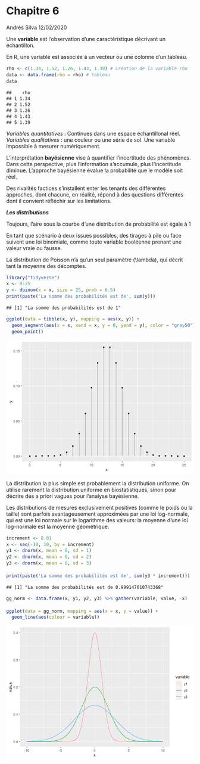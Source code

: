 Chapitre 6
================
Andrés Silva
12/02/2020

Une **variable** est l’observation d’une caractéristique décrivant un
échantillon.

En R, une variable est associée à un vecteur ou une colonne d’un
tableau.

``` r
rho <- c(1.34, 1.52, 1.26, 1.43, 1.39) # Création de la variable rho
data <- data.frame(rho = rho) # tableau
data
```

    ##    rho
    ## 1 1.34
    ## 2 1.52
    ## 3 1.26
    ## 4 1.43
    ## 5 1.39

*Variables quantitatives* : Continues dans une espace échantillonal
réel. *Variables qualitatives* : une couleur ou une série de sol. Une
variable impossible à mesurer numériquement.

L’interprétation **bayésienne** vise à quantifier l’incertitude des
phénomènes. Dans cette perspective, plus l’information s’accumule, plus
l’incertitude diminue. L’approche bayésienne évalue la probabilité que
le modèle soit réel.

Des rivalités factices s’installent enter les tenants des différentes
approches, dont chacune, en réalité, répond à des questions différentes
dont il convient réfléchir sur les limitations.

***Les distributions***

Toujours, l’aire sous la courbe d’une distribution de probabilité est
égale à 1

En tant que scénario à deux issues possibles, des tirages à pile ou face
suivent une loi binomiale, comme toute variable booléenne prenant une
valeur vraie ou fausse.

La distribution de Poisson n’a qu’un seul paramètre \(\lambda\), qui
décrit tant la moyenne des décomptes.

``` r
library("tidyverse")
x <- 0:25
y <- dbinom(x = x, size = 25, prob = 0.5)
print(paste('La somme des probabilités est de', sum(y)))
```

    ## [1] "La somme des probabilités est de 1"

``` r
ggplot(data = tibble(x, y), mapping = aes(x, y)) +
  geom_segment(aes(x = x, xend = x, y = 0, yend = y), color = "grey50") +
  geom_point()
```

![](Chapitre6_Notes_files/figure-gfm/unnamed-chunk-2-1.png)<!-- -->

La distribution la plus simple est probablement la distribution
uniforme. On utilise rarement la distribution uniforme en
biostatistiques, sinon pour décrire des a priori vagues pour l’analyse
bayésienne.

Les distributions de mesures exclusivement positives (comme le poids ou
la taille) sont parfois avantageusement approximées par une loi
log-normale, qui est une loi normale sur le logarithme des valeurs: la
moyenne d’une loi log-normale est la moyenne géométrique.

``` r
increment <- 0.01
x <- seq(-10, 10, by = increment)
y1 <- dnorm(x, mean = 0, sd = 1)
y2 <- dnorm(x, mean = 0, sd = 2)
y3 <- dnorm(x, mean = 0, sd = 3)

print(paste('La somme des probabilités est de', sum(y3 * increment)))
```

    ## [1] "La somme des probabilités est de 0.999147010743368"

``` r
gg_norm <- data.frame(x, y1, y2, y3) %>% gather(variable, value, -x)

ggplot(data = gg_norm, mapping = aes(x = x, y = value)) +
  geom_line(aes(colour = variable))
```

![](Chapitre6_Notes_files/figure-gfm/unnamed-chunk-3-1.png)<!-- -->
